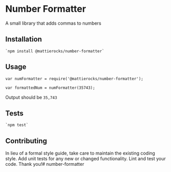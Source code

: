 Number Formatter
===========

A small library that adds commas to numbers

## Installation

    `npm install @mattierocks/number-formatter`

## Usage

    var numFormatter = require('@mattierocks/number-formatter');

    var formattedNum = numFormatter(35743);

Output should be `35,743`


## Tests

    `npm test`

## Contributing

In lieu of a formal style guide, take care to maintain the existing coding style. Add unit tests for any new or changed functionality. Lint and test your code. Thank you!# number-formatter
